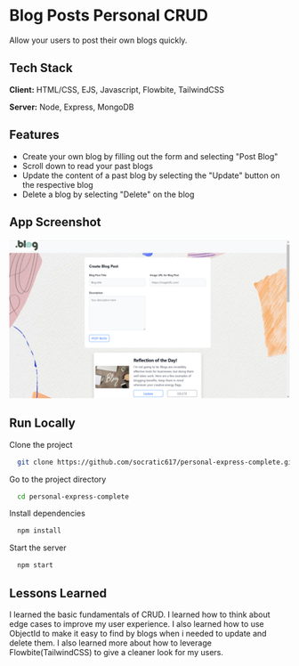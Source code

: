 
# Blog Posts Personal CRUD

Allow your users to post their own blogs quickly.

## Tech Stack

**Client:** HTML/CSS, EJS, Javascript, Flowbite, TailwindCSS

**Server:** Node, Express, MongoDB


## Features

- Create your own blog by filling out the form and selecting "Post Blog"
- Scroll down to read your past blogs
- Update the content of a past blog by selecting the "Update" button on the respective blog
- Delete a blog by selecting "Delete" on the blog


## App Screenshot

![App ](public/imgs/project-photo.png)


## Run Locally

Clone the project

```bash
  git clone https://github.com/socratic617/personal-express-complete.git
```

Go to the project directory

```bash
  cd personal-express-complete
```

Install dependencies

```bash
  npm install
```

Start the server

```bash
  npm start
```


## Lessons Learned

I learned the basic fundamentals of CRUD. I learned how to think about edge cases to improve my user experience. I also learned how to use ObjectId to make it easy to find by blogs when i needed to update and delete them. I also learned more about how to leverage Flowbite(TailwindCSS) to give a cleaner look for my users.

